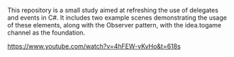 This repository is a small study aimed at refreshing the use of delegates and events in C#. It includes two example scenes demonstrating the usage of these elements, along with the Observer pattern, with the idea.togame channel as the foundation.

https://www.youtube.com/watch?v=4hFEW-yKvHo&t=618s
